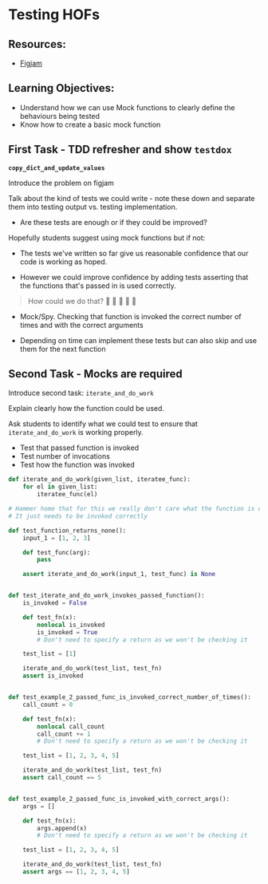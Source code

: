# Testing HOFs

## Resources:

- [Figjam](https://www.figma.com/file/FCyLSfwkGyuQY3HI5pKaQk/Testing-HOFs?type=whiteboard&node-id=0-1&t=NDtLXPSUDjdGEDPr-0)

## Learning Objectives:

- Understand how we can use Mock functions to clearly define the behaviours being tested
- Know how to create a basic mock function

## First Task - TDD refresher and show `testdox`

**`copy_dict_and_update_values`**

Introduce the problem on figjam

Talk about the kind of tests we could write - note these down and separate them into testing output vs. testing implementation.

- Are these tests are enough or if they could be improved?

Hopefully students suggest using mock functions but if not:

- The tests we've written so far give us reasonable confidence that our code is working as hoped.

- However we could improve confidence by adding tests asserting that the functions that's passed in is used correctly.

> How could we do that? 🤔 🤔 🤔 🤔 🤔

- Mock/Spy. Checking that function is invoked the correct number of times and with the correct arguments

- Depending on time can implement these tests but can also skip and use them for the next function

## Second Task - Mocks are required

Introduce second task: `iterate_and_do_work`

Explain clearly how the function could be used.

Ask students to identify what we could test to ensure that `iterate_and_do_work` is working properly.

- Test that passed function is invoked
- Test number of invocations
- Test how the function was invoked

```py
def iterate_and_do_work(given_list, iteratee_func):
    for el in given_list:
        iteratee_func(el)

# Hammer home that for this we really don't care what the function is doing
# It just needs to be invoked correctly

def test_function_returns_none():
    input_1 = [1, 2, 3]

    def test_func(arg):
        pass

    assert iterate_and_do_work(input_1, test_func) is None


def test_iterate_and_do_work_invokes_passed_function():
    is_invoked = False

    def test_fn(x):
        nonlocal is_invoked
        is_invoked = True
        # Don't need to specify a return as we won't be checking it

    test_list = [1]

    iterate_and_do_work(test_list, test_fn)
    assert is_invoked


def test_example_2_passed_func_is_invoked_correct_number_of_times():
    call_count = 0

    def test_fn(x):
        nonlocal call_count
        call_count += 1
        # Don't need to specify a return as we won't be checking it

    test_list = [1, 2, 3, 4, 5]

    iterate_and_do_work(test_list, test_fn)
    assert call_count == 5


def test_example_2_passed_func_is_invoked_with_correct_args():
    args = []

    def test_fn(x):
        args.append(x)
        # Don't need to specify a return as we won't be checking it

    test_list = [1, 2, 3, 4, 5]

    iterate_and_do_work(test_list, test_fn)
    assert args == [1, 2, 3, 4, 5]

```
